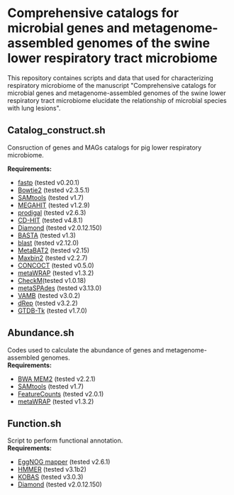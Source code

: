 # Comprehensive catalogs for microbial genes and metagenome-assembled genomes of the swine lower respiratory tract microbiome 
This repository containes scripts and data that used for characterizing respiratory microbiome of the manuscript "Comprehensive catalogs for microbial genes and metagenome-assembled genomes of the swine lower respiratory tract microbiome elucidate the relationship of microbial species with lung lesions".

## Catalog_construct.sh
Consruction of genes  and MAGs catalogs for pig lower respiratory microbiome.

<b>Requirements:</b>
* [fastp](https://github.com/OpenGene/fastp) (tested v0.20.1)
* [Bowtie2](https://github.com/BenLangmead/bowtie2) (tested v2.3.5.1) 
* [SAMtools](https://github.com/samtools/samtools) (tested v1.7)
* [MEGAHIT](https://github.com/voutcn/megahit) (tested v1.2.9)
* [prodigal](https://github.com/hyattpd/Prodigal) (tested v2.6.3)
* [CD-HIT](https://github.com/weizhongli/cdhit) (tested v4.8.1)
* [Diamond](https://github.com/bbuchfink/diamond) (tested v2.0.12.150)
* [BASTA](https://github.com/timkahlke/BASTA) (tested v1.3)
* [blast](https://ftp.ncbi.nlm.nih.gov/blast/executables/blast+/) (tested v2.12.0)
* [MetaBAT2](https://bitbucket.org/berkeleylab/metabat) (tested v2.15)
* [Maxbin2](http://sourceforge.net/projects/maxbin) (tested v2.2.7)
* [CONCOCT](https://github.com/BinPro/CONCOCT) (tested v0.5.0)
* [metaWRAP](https://github.com/bxlab/metaWRAP) (tested v1.3.2)
* [CheckM](https://ecogenomics.github.io/CheckM)(tested v1.0.18)
* [metaSPAdes](https://github.com/ablab/spades) (tested v3.13.0)
* [VAMB](https://github.com/RasmussenLab/vamb) (tested v3.0.2)
* [dRep](https://github.com/MrOlm/drep) (tested v3.2.2)
* [GTDB-Tk](https://github.com/Ecogenomics/GTDBTk) (tested v1.7.0)

## Abundance.sh
Codes used to calculate the abundance of genes and metagenome-assembled genomes.<br> 
<b>Requirements:</b>
* [BWA MEM2](https://github.com/lh3/bwa) (tested v2.2.1) 
* [SAMtools](https://github.com/samtools/samtools) (tested v1.7)
* [FeatureCounts](http://bioinf.wehi.edu.au/featureCounts) (tested v2.0.1)
* [metaWRAP](https://github.com/bxlab/metaWRAP) (tested v1.3.2)
## Function.sh
Script to perform functional annotation.<br> 
<b>Requirements:</b>
* [EggNOG mapper](https://github.com/jhcepas/eggnog-mapper) (tested v2.6.1)	
* [HMMER](https://github.com/guyz/HMM) (tested v3.1b2)
* [KOBAS](http://kobas.cbi.pku.edu.cn/kobas3) (tested v3.0.3)
* [Diamond](https://github.com/bbuchfink/diamond) (tested v2.0.12.150)
